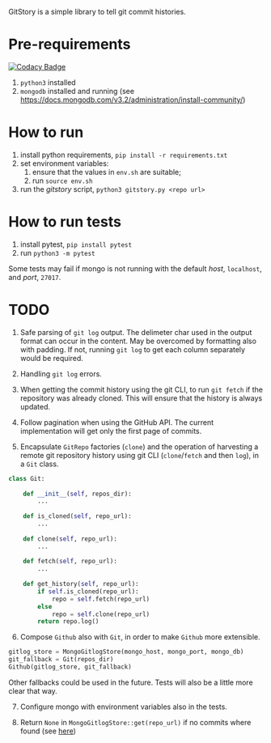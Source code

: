 
GitStory is a simple library to tell git commit histories.

#  Pre-requirements

[![Codacy Badge](https://api.codacy.com/project/badge/Grade/a7f56633d42d4373ac9495e340263df6)](https://app.codacy.com/app/91nunocosta/gitstory?utm_source=github.com&utm_medium=referral&utm_content=91nunocosta/gitstory&utm_campaign=Badge_Grade_Settings)

1. `python3` installed
2. `mongodb` installed and running (see https://docs.mongodb.com/v3.2/administration/install-community/)

# How to run
1. install python requirements, `pip install -r requirements.txt`
2. set environment variables:
    1. ensure that the values in `env.sh` are suitable;
    2. run `source env.sh`
3. run the _gitstory_ script, `python3 gitstory.py <repo url>`

# How to run tests

1. install pytest, `pip install pytest`
2. run `python3 -m pytest`

Some tests may fail if mongo is not running with the default _host_, `localhost`, and _port_, `27017`.

# TODO

1. Safe parsing of `git log` output. The delimeter char used in the output format can occur in the content. May be overcomed by formatting also with padding. If not, running `git log` to get each column separately would be required.

2. Handling `git log` errors.

3. When getting the commit history using the git CLI, to run `git fetch` if the repository was already cloned. This will ensure that the history is always updated.

4. Follow pagination when using the GitHub API. The current implementation will get only the first page of commits.

5. Encapsulate `GitRepo` factories (`clone`) and the operation of harvesting a remote git repository history using git CLI (`clone`/`fetch` and then `log`), in a `Git` class.
```python
class Git:
    
    def __init__(self, repos_dir):
        ...
       
    def is_cloned(self, repo_url):
        ...
        
    def clone(self, repo_url):
        ...
       
    def fetch(self, repo_url):
        ...
      
    def get_history(self, repo_url):
        if self.is_cloned(repo_url):
            repo = self.fetch(repo_url)
        else
            repo = self.clone(repo_url)
        return repo.log()
```

6. Compose `Github` also with `Git`, in order to make `Github` more extensible.
```python
gitlog_store = MongoGitlogStore(mongo_host, mongo_port, mongo_db)
git_fallback = Git(repos_dir)
Github(gitlog_store, git_fallback)
```
Other fallbacks could be used in the future. Tests will also be a little more clear that way.

7. Configure mongo with environment variables also in the tests.

8. Return `None` in `MongoGitlogStore::get(repo_url)` if no commits where found (see [here](https://github.com/91nunocosta/gitstory/blob/f80f096e74e8abf3587afc44a8ca1cff8da52299/pygitstory/gitlog_store.py#L35))
